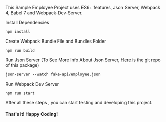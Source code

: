 This Sample Employee Project uses ES6+ features, Json Server, Webpack 4, Babel 7 and Webpack-Dev-Server.

Install Dependencies 
```
npm install 
```
Create Webpack Bundle File and Bundles Folder
```
npm run build

```
Run Json Server (To See More Info About Json Server, [Here ](https://github.com/typicode/json-server) is the git repo of this package)
```
json-server --watch fake-api/employee.json
```
Run Webpack Dev Server 
```
npm run start
```

After all these steps , you can start testing and developing this project. 

#### That's it! Happy Coding!
